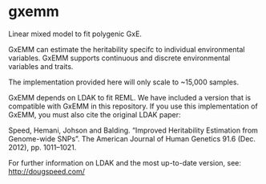 # gxemm
Linear mixed model to fit polygenic GxE.

GxEMM can estimate the heritability specifc to individual environmental variables. GxEMM supports continuous and discrete environmental variables and traits.

The implementation provided here will only scale to ~15,000 samples.

GxEMM depends on LDAK to fit REML. We have included a version that is compatible with GxEMM in this repository. If you use this implementation of GxEMM, you must also cite the original LDAK paper:

Speed, Hemani, Johson and Balding. “Improved Heritability Estimation from Genome-wide SNPs”. The American Journal of Human Genetics 91.6 (Dec. 2012), pp. 1011–1021.

For further information on LDAK and the most up-to-date version, see: http://dougspeed.com/
